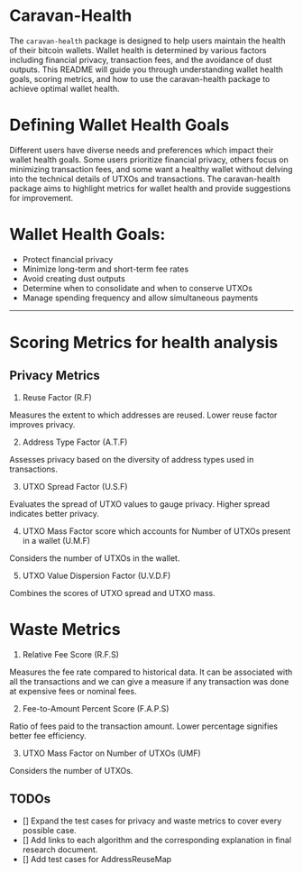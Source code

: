 # Caravan-Health

The `caravan-health` package is designed to help users maintain the health of their bitcoin wallets. Wallet health is determined by various factors including financial privacy, transaction fees, and the avoidance of dust outputs. This README will guide you through understanding wallet health goals, scoring metrics, and how to use the caravan-health package to achieve optimal wallet health.

# Defining Wallet Health Goals

Different users have diverse needs and preferences which impact their wallet health goals. Some users prioritize financial privacy, others focus on minimizing transaction fees, and some want a healthy wallet without delving into the technical details of UTXOs and transactions. The caravan-health package aims to highlight metrics for wallet health and provide suggestions for improvement.

# Wallet Health Goals:

- Protect financial privacy
- Minimize long-term and short-term fee rates
- Avoid creating dust outputs
- Determine when to consolidate and when to conserve UTXOs
- Manage spending frequency and allow simultaneous payments

---

# Scoring Metrics for health analysis

## Privacy Metrics

1. Reuse Factor (R.F)

Measures the extent to which addresses are reused. Lower reuse factor improves privacy.

2. Address Type Factor (A.T.F)

Assesses privacy based on the diversity of address types used in transactions.

3. UTXO Spread Factor (U.S.F)

Evaluates the spread of UTXO values to gauge privacy. Higher spread indicates better privacy.

4. UTXO Mass Factor score which accounts for Number of UTXOs present in a wallet (U.M.F)

Considers the number of UTXOs in the wallet.

5. UTXO Value Dispersion Factor (U.V.D.F)

Combines the scores of UTXO spread and UTXO mass.

# Waste Metrics

1. Relative Fee Score (R.F.S)

Measures the fee rate compared to historical data. It can be associated with all the transactions and we can give a measure
if any transaction was done at expensive fees or nominal fees.

2. Fee-to-Amount Percent Score (F.A.P.S)

Ratio of fees paid to the transaction amount. Lower percentage signifies better fee efficiency.

3. UTXO Mass Factor on Number of UTXOs (UMF)

Considers the number of UTXOs.

## TODOs

- [] Expand the test cases for privacy and waste metrics to cover every possible case.
- [] Add links to each algorithm and the corresponding explanation in final research document.
- [] Add test cases for AddressReuseMap
